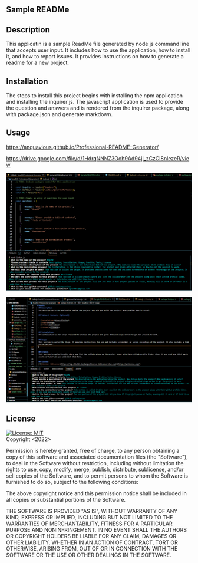 ## Sample READMe

## Description

This applicatin is a sample ReadMe file generated by node js command line that accepts user input. It includes how to use the application, how to install it, and how to report issues. It provides instructions on how to generate a readme for a new project.

## Installation

The steps to install this project begins with installing the npm application and installing the inquirer js. The javascript application is used to provide the question and answers and is rendered from the inquirer package, along with package.json and generate markdown. 

## Usage 

https://anquavious.github.io/Professional-README-Generator/

https://drive.google.com/file/d/1HdrqNNNZ3Ooh9Ad94jI_zCzCI8nlezeR/view

![](Sample%20ReadME%20screenshot.PNG)

![](Sample%20README%20SS.PNG)

## License

[![License: MIT](https://img.shields.io/badge/License-MIT-yellow.svg)](https://opensource.org/licenses/MIT)
<br>
Copyright <2022> <Anquavious Grant>

Permission is hereby granted, free of charge, to any person obtaining a copy of this software and associated documentation files (the "Software"), to deal in the Software without restriction, including without limitation the rights to use, copy, modify, merge, publish, distribute, sublicense, and/or sell copies of the Software, and to permit persons to whom the Software is furnished to do so, subject to the following conditions:

The above copyright notice and this permission notice shall be included in all copies or substantial portions of the Software.

THE SOFTWARE IS PROVIDED "AS IS", WITHOUT WARRANTY OF ANY KIND, EXPRESS OR IMPLIED, INCLUDING BUT NOT LIMITED TO THE WARRANTIES OF MERCHANTABILITY, FITNESS FOR A PARTICULAR PURPOSE AND NONINFRINGEMENT. IN NO EVENT SHALL THE AUTHORS OR COPYRIGHT HOLDERS BE LIABLE FOR ANY CLAIM, DAMAGES OR OTHER LIABILITY, WHETHER IN AN ACTION OF CONTRACT, TORT OR OTHERWISE, ARISING FROM, OUT OF OR IN CONNECTION WITH THE SOFTWARE OR THE USE OR OTHER DEALINGS IN THE SOFTWARE.

